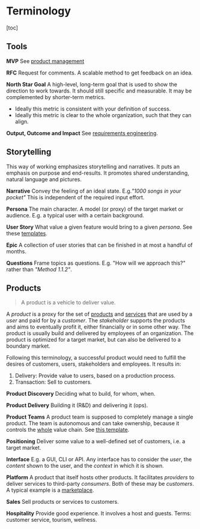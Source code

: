 # Terminology

[toc]

## Tools

**MVP**
See [product management](../management/product-management.md)

**RFC**
Request for comments. A scalable method to get feedback on an idea.

**North Star Goal**
A high-level, long-term goal that is used to show the direction to work towards. It should still specific and measurable. It may be complemented by shorter-term metrics.

- Ideally this metric is consistent with your definition of success.
- Ideally this metric is clear to the whole organization, such that they can align.

**Output, Outcome and Impact**
See [requirements engineering](../management/requirements-engineering.md).



## Storytelling

This way of working emphasizes storytelling and narratives. It puts an emphasis on purpose and end-results. It promotes shared understanding, natural language and pictures.



**Narrative**
Convey the feeling of an ideal state. E.g.*"1000 songs in your pocket"*
This is independent of the required input effort.

**Persona**
The main character. A model (or proxy) of the target market or audience. E.g. a typical user with a certain background.

**User Story**
What value a given feature would bring to a given *persona*. See these [templates](../management/requirements-engineering.md).

**Epic**
A collection of user stories that can be finished in at most a handful of months.

**Questions**
Frame topics as questions. E.g. "How will we approach this?" rather than *"Method 1.1.2"*.



## Products

> A product is a vehicle to deliver value.

A *product* is a proxy for the set of [products](https://en.wikipedia.org/wiki/Product_(business)) and [services](https://en.wikipedia.org/wiki/Service_(economics)) that are used by a *user* and paid for by a *customer*. The *stakeholder* supports the products and aims to eventually profit it, either financially or in some other way. The product is usually build and delivered by employees of an organization. The product is optimized for a target market, but can also be delivered to a boundary market.

Following this terminology, a successful product would need to fulfill the desires of customers, users, stakeholders and employees. It results in:

1. Delivery: Provide value to users, based on a production process.
2. Transaction: Sell to customers.



**Product Discovery**
Deciding what to build, for whom, when.

**Product Delivery**
Building it (R&D) and delivering it (ops).

**Product Teams**
A product team is supposed to completely manage a single product. The team is autonomous and can take ownership, because it controls the [whole](https://en.wikipedia.org/wiki/Vertical_integration) value chain. See [this template](../documentation.md#Templates).

**Positioning**
Deliver some value to a well-defined set of customers, i.e. a target market.

**Interface**
E.g. a GUI, CLI or API. Any interface has to consider the *user*, the *content* shown to the user, and the *context* in which it is shown.

**Platform**
A product that itself hosts other products. It facilitates *providers* to deliver services to third-party *consumers*. Both of these may be *customers*. A typical example is a [marketplace](https://en.wikipedia.org/wiki/Marketplace).

**Sales**
Sell products or services to customers.

**Hospitality**
Provide good experience. It involves a host and guests. Terms: customer service, tourism, wellness.
